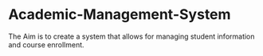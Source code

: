# Academic-Management-System
The Aim is to create a system that allows for managing student information and course enrollment.
